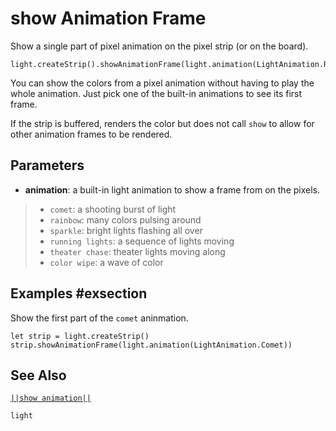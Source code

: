 # show Animation Frame

Show a single part of pixel animation on the pixel strip (or on the board).

```sig
light.createStrip().showAnimationFrame(light.animation(LightAnimation.Rainbow))
```
You can show the colors from a pixel animation without having to play the whole animation. Just pick
one of the built-in animations to see its first frame.

If the strip is buffered, renders the color but does not call ``show`` to allow for other animation frames to be rendered.

## Parameters

* **animation**: a built-in light animation to show a frame from on the pixels.
> * ``comet``: a shooting burst of light
> * ``rainbow``: many colors pulsing around
> * ``sparkle``: bright lights flashing all over
> * ``running lights``: a sequence of lights moving
> * ``theater chase``: theater lights moving along
> * ``color wipe``: a wave of color

## Examples #exsection

Show the first part of the ``comet`` aninmation.

```blocks
let strip = light.createStrip()
strip.showAnimationFrame(light.animation(LightAnimation.Comet))
```
## See Also

[``||show animation||``](/reference/light/neopixelstrip/show-animation)

```package
light
```
